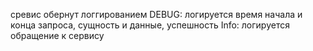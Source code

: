 сревис обернут логгированием
DEBUG: логируется время начала и конца запроса, сущность и данные, успешность
Info: логируется обращение к сервису
